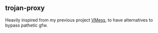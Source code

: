 ## trojan-proxy

Heavily inspired from my previous project [VMess], to have alternatives to bypass pathetic gfw.

[VMess]:https://github.com/RSKYS/vmess-proxy/
